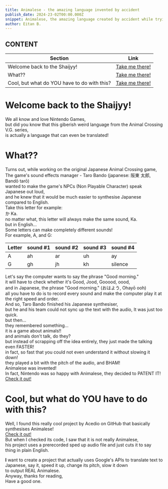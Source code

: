 ```yaml
---
title: Animalese - the amazing language invented by accident
publish_date: 2024-23-02T00:00.000Z
snippet: Animalese, the amazing language created by accident while trying to make a video game.
author: Eitan B.
---
```


## CONTENT
Section | Link
---|---
Welcome back to the Shaijyy! | [Take me there!](#welcome-back-to-the-shaijyy)
What?? | [Take me there!](#what)
Cool, but what do YOU have to do with this? | [Take me there!](#cool-but-what-do-you-have-to-do-with-this)

# Welcome back to the Shaijyy!  
We all know and love Nintendo Games,  
but did you know that this giberish weird language from the Animal Crossing V.G. series,  
is actually a language that can even be translated!  

# What??  
Turns out, while working on the original Japanese Animal Crossing game,  
The game's sound effects manager - Taro Bando (japanese: 阪東 太郎, Bandō tarō)  
wanted to make the game's NPCs (Non Playable Character) speak Japanese out loud,  
and he knew that it would be much easier to synthesise Japanese compared to English.  
Take this letter for example:  
か  Ka.  
no matter what, this letter will always make the same sound, Ka.  
but in English...  
Some letters can make completely different sounds!  
For example, A, and G:  
  
Letter | sound #1 | sound #2 | sound #3 | sound #4  
---|---|---|---|---  
A|ah|ar|uh|ay  
G|gh|jh|kh|silence  
  
Let's say the computer wants to say the phrase "Good morning."  
it will have to check whether it's Good, Jood, Gooood, oood,  
and in Japanese, the phrase "Good morning." (おはよう, Ohayō ooh)  
all you have to do is to record every sound and make the computer play it at the right speed and order.  
And so, Taro Bando finished his Japanese synthesiser,  
but he and his team could not sync up the text with the audio, It was just too quick.  
but then...  
they remembered something...  
it is a game about animals!!  
and animals don't talk, do they?  
but instead of scrapping off the idea entirely, they just made the talking even FASTER!  
in fact, so fast that you could not even understand it without slowing it down!  
they played a bit with the pitch of the audio, and BHAM!  
Animalese was invented!  
In fact, Nintendo was so happy with Animalese, they decided to PATENT IT!  
[Check it out!](https://www.j-platpat.inpit.go.jp/p0200)  

# Cool, but what do YOU have to do with this?  
Well, I found this really cool project by Acedio on GitHub that basically synthesises Animalese!  
[Check it out!](http://acedio.github.io/animalese.js/)  
But when I checked its code, I saw that it is not really Animalese,  
his project uses a prerecorded sped up audio file and just cuts it to say thing in plain English.  

  
**I** want to create a project that actually uses Google's APIs to translate text to Japanese, say it, speed it up, change its pitch, slow it down  
to output REAL Animalese.  
Anyway, thanks for reading,  
Have a good one.

